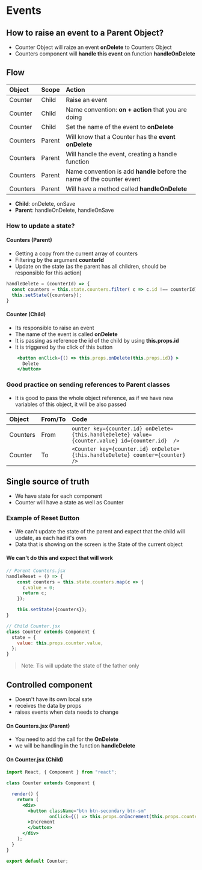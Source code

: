 # Events

## How to raise an event to a Parent Object?

* Counter Object will raize an event **onDelete** to Counters Object
* Counters component will **handle this event** on function
  **handleOnDelete**

## Flow

| Object   | Scope  | Action                                                 |
|:---------|:-------|:-------------------------------------------------------|
| Counter  | Child  | Raise an event                                         |
| Counter  | Child  | Name convention: **on + action** that you are doing |
| Counter  | Child  | Set the name of the event to **onDelete**              |
| Counters | Parent | Will know that a Counter has the **event onDelete**        |
| Counters | Parent | Will handle the event, creating a handle function      |
| Counters | Parent | Name convention is add **handle** before the name of the counter event |
| Counters | Parent | Will have a method called **handleOnDelete**           |
* **Child**: onDelete, onSave
* **Parent**: handleOnDelete, handleOnSave

### How to update a state?

#### Counters (Parent)
* Getting a copy from the current array of counters
* Filtering by the argument **counterId**
* Update on the state (as the parent has all children, should be responsible for this action)
```jsx
handleDelete = (counterId) => {
  const counters = this.state.counters.filter( c => c.id !== counterId);
  this.setState({counters});
}
```

#### Counter (Child)
* Its responsible to raise an event
* The name of the event is called **onDelete**
* It is passing as reference the id of the child by using **this.props.id**
* It is triggered by the click of this button
```jsx
    <button onClick={() => this.props.onDelete(this.props.id)} >
      Delete
    </button>
```

### Good practice on sending references to Parent classes
* It is good to pass the whole object reference, as if we have new variables of this object, it will be also passed

| Object   | From/To | Code                                                                                                 |
|:---------|:--------|:-----------------------------------------------------------------------------------------------------|
| Counters | From    | ```ounter key={counter.id} onDelete={this.handleDelete} value={counter.value} id={counter.id}  />``` |
| Counter  | To      | ```<Counter key={counter.id} onDelete={this.handleDelete} counter={counter} /> ```                   |

## Single source of truth
* We have state for each component
* Counter will have  a state as well as Counter

### Example of Reset Button
* We can't update the state of the parent and expect that the child will update, as each had it's own
* Data that is showing on the screen is the State of the current object

#### We can't do this and expect that will work
```jsx
// Parent Counters.jsx
handleReset = () => {
    const counters = this.state.counters.map(c => {
      c.value = 0;
      return c;
    });

    this.setState({counters});
}

// Child Counter.jsx
class Counter extends Component {
  state = {
    value: this.props.counter.value,
  };
}
```
> Note: Tis will update the state of the father only

##  Controlled component
* Doesn't have its own local sate
* receives the data by props
* raises events when data needs to change

#### On Counters.jsx (Parent)
* You need to add the call for the **OnDelete**
* we will be handling in the function **handleDelete**

#### On Counter.jsx (Child)
```jsx
import React, { Component } from "react";

class Counter extends Component {

  render() {
    return (
      <div>
        <button className="btn btn-secondary btn-sm"
                onClick={() => this.props.onIncrement(this.props.counter)}
        >Increment
        </button>
      </div>
    );
  }
}

export default Counter;

```
